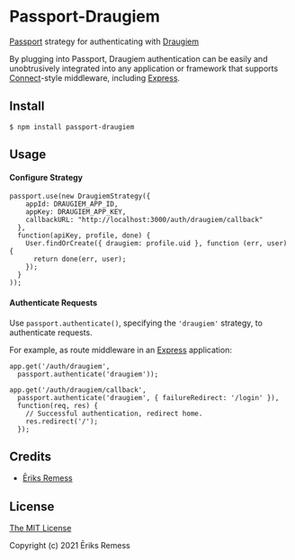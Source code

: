 # Passport-Draugiem

[Passport](http://passportjs.org/) strategy for authenticating with [Draugiem](http://www.draugiem.lv/)

By plugging into Passport, Draugiem authentication can be easily and
unobtrusively integrated into any application or framework that supports
[Connect](http://www.senchalabs.org/connect/)-style middleware, including
[Express](http://expressjs.com/).

## Install

    $ npm install passport-draugiem

## Usage

#### Configure Strategy

    passport.use(new DraugiemStrategy({
        appId: DRAUGIEM_APP_ID,
        appKey: DRAUGIEM_APP_KEY,
        callbackURL: "http://localhost:3000/auth/draugiem/callback"
      },
      function(apiKey, profile, done) {
        User.findOrCreate({ draugiem: profile.uid }, function (err, user) {
          return done(err, user);
        });
      }
    ));

#### Authenticate Requests

Use `passport.authenticate()`, specifying the `'draugiem'` strategy, to
authenticate requests.

For example, as route middleware in an [Express](http://expressjs.com/)
application:

    app.get('/auth/draugiem',
      passport.authenticate('draugiem'));

    app.get('/auth/draugiem/callback', 
      passport.authenticate('draugiem', { failureRedirect: '/login' }),
      function(req, res) {
        // Successful authentication, redirect home.
        res.redirect('/');
      });

## Credits

  - [Ēriks Remess](http://github.com/EriksRemess)

## License

[The MIT License](http://opensource.org/licenses/MIT)

Copyright (c) 2021 Ēriks Remess
